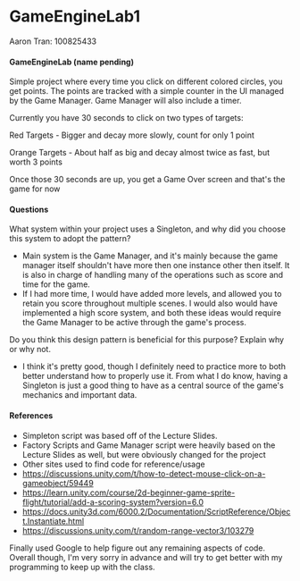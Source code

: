 # GameEngineLab1

Aaron Tran: 100825433



#### GameEngineLab (name pending)

Simple project where every time you click on different colored circles, you get points. The points are tracked with a simple counter in the UI managed by the Game Manager. Game Manager will also include a timer.



Currently you have 30 seconds to click on two types of targets:



Red Targets - Bigger and decay more slowly, count for only 1 point

Orange Targets - About half as big and decay almost twice as fast, but worth 3 points



Once those 30 seconds are up, you get a Game Over screen and that's the game for now



#### Questions

What system within your project uses a Singleton, and why did you choose this system to adopt the pattern?

* Main system is the Game Manager, and it's mainly because the game manager itself shouldn't have more then one instance
  other then itself. It is also in charge of handling many of the operations such as score and time for the game.
* If I had more time, I would have added more levels, and allowed you to retain you score throughout multiple scenes. 
  I would also would have implemented a high score system, and both these ideas would require the Game Manager to be
  active through the game's process.
    

Do you think this design pattern is beneficial for this purpose? Explain why or why not.

* I think it's pretty good, though I definitely need to practice more to both better understand how to properly use it.
  From what I do know, having a Singleton is just a good thing to have as a central source of the game's mechanics and 
  important data.
  





#### References

* Simpleton script was based off of the Lecture Slides. 
* Factory Scripts and Game Manager script were heavily based on the Lecture Slides as well, but were obviously changed for the project
* Other sites used to find code for reference/usage
* https://discussions.unity.com/t/how-to-detect-mouse-click-on-a-gameobject/59449
* https://learn.unity.com/course/2d-beginner-game-sprite-flight/tutorial/add-a-scoring-system?version=6.0
* https://docs.unity3d.com/6000.2/Documentation/ScriptReference/Object.Instantiate.html
* https://discussions.unity.com/t/random-range-vector3/103279


Finally used Google to help figure out any remaining aspects of code.
Overall though, I'm very sorry in advance and will try to get better with my programming to keep up with the class.

